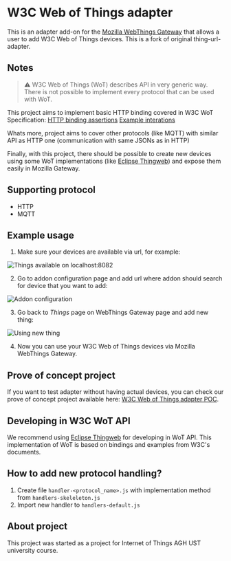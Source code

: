# W3C Web of Things adapter

This is an adapter add-on for the [Mozilla WebThings Gateway](https://github.com/mozilla-iot/gateway) that allows a user to add W3C Web of Things devices. This is a fork of original thing-url-adapter.

## Notes

> :warning: W3C Web of Things (WoT) describes API in very generic way. There is not possible to implement every protocol that can be used with WoT. 

This project aims to implement basic HTTP binding covered in W3C WoT Specification:
[HTTP binding assertions](https://www.w3.org/TR/wot-thing-description/#http-binding-assertions)
[Example interations](https://www.w3.org/TR/2020/NOTE-wot-binding-templates-20200130/#appendix-example-sequences)

Whats more, project aims to cover other protocols (like MQTT) with similar API as HTTP one (communication with same JSONs as in HTTP)

Finally, with this project, there should be possible to create new devices using some WoT implementations (like [Eclipse Thingweb](https://github.com/eclipse/thingweb.node-wot)) and expose them easily in Mozilla Gateway.

## Supporting protocol

* HTTP
* MQTT

## Example usage

1. Make sure your devices are available via url, for example:

![Things available on localhost:8082](https://github.com/jakubdybczak/w3c-web-of-things-adapter/blob/master/readme_assets/addon_configuration_1.png "Available things")

2. Go to addon configuration page and add url where addon should search for device that you want to add:

![Addon configuration](https://github.com/jakubdybczak/w3c-web-of-things-adapter/blob/master/readme_assets/addon_configuration_2.png "Adding urls to addon")

3. Go back to *Things* page on WebThings Gateway page and add new thing:

![Using new thing](https://github.com/jakubdybczak/w3c-web-of-things-adapter/blob/master/readme_assets/addon_configuration_3.png "Using new thing on Things page")

4. Now you can use your W3C Web of Things devices via Mozilla WebThings Gateway.

## Prove of concept project

If you want to test adapter without having actual devices, you can check our prove of concept project available here: [W3C Web of Things adapter POC](https://github.com/jakubdybczak/eclipse-thingweb-mozilla-gateway-poc).

## Developing in W3C WoT API

We recommend using [Eclipse Thingweb](https://github.com/eclipse/thingweb.node-wot) for developing in WoT API. This implementation of WoT is based on bindings and examples from W3C's documents.

## How to add new protocol handling?

1. Create file `handler-<protocol_name>.js` with implementation method from `handlers-skeleleton.js` 
2. Import new handler to `handlers-default.js` 

## About project

This project was started as a project for Internet of Things AGH UST university course. 
